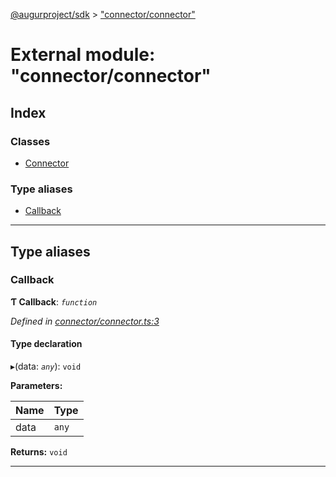 [@augurproject/sdk](../README.md) > ["connector/connector"](../modules/_connector_connector_.md)

# External module: "connector/connector"

## Index

### Classes

* [Connector](../classes/_connector_connector_.connector.md)

### Type aliases

* [Callback](_connector_connector_.md#callback)

---

## Type aliases

<a id="callback"></a>

###  Callback

**Ƭ Callback**: *`function`*

*Defined in [connector/connector.ts:3](https://github.com/AugurProject/augur/blob/1991ef64ef/packages/augur-sdk/src/connector/connector.ts#L3)*

#### Type declaration
▸(data: *`any`*): `void`

**Parameters:**

| Name | Type |
| ------ | ------ |
| data | `any` |

**Returns:** `void`

___

